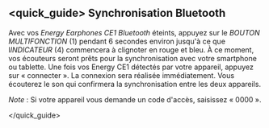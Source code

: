 ## <quick_guide> Synchronisation Bluetooth

Avec vos *Energy Earphones CE1 Bluetooth* éteints, appuyez sur le *BOUTON MULTIFONCTION* (1) pendant 6 secondes environ jusqu'à ce que l*INDICATEUR* (4) commencera à clignoter en rouge et bleu. À ce moment, vos écouteurs seront prêts pour la synchronisation avec votre smartphone ou tablette. Une fois vos Energy CE1 détectés par votre appareil, appuyez sur « connecter ». La connexion sera réalisée immédiatement. Vous écouterez le son qui confirmera la synchronisation entre les deux appareils.

*Note* : Si votre appareil vous demande un code d'accès, saisissez « 0000 ».


</quick_guide>
